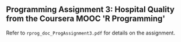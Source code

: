 ## Programming Assignment 3: Hospital Quality from the Coursera MOOC 'R Programming' 

Refer to `rprog_doc_ProgAssignment3.pdf` for details on the assignment.
